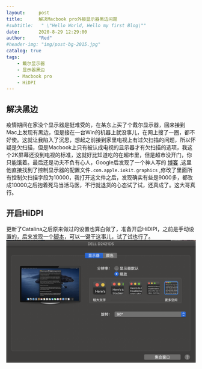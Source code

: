 ```yaml
---
layout:     post
title:      解决Macbook pro外接显示器黑边问题
#subtitle:   " \"Hello World, Hello my first Blog\""
date:       2020-8-29 12:29:00
author:     "Red"
#header-img: "img/post-bg-2015.jpg"
catalog: true
tags:
    - 戴尔显示器
    - 显示器黑边
    - Macbook pro
    - HiDPI
---
```





## 解决黑边

疫情期间在家没个显示器是挺难受的，在某东上买了个戴尔显示器，回来接到Mac上发现有黑边，但是接在一台Win的机器上就没事儿，在网上搜了一圈，都不好使。这就让我陷入了沉思，想起之前接到家里电视上有过欠扫描的问题，所以怀疑是欠扫描，但是Macbook上只有被认成电视的显示器才有欠扫描的选项，我这个2K屏幕还没到电视的标准，这就好比知道吃的在超市里，但是超市没开门，你只能饿着。最后还是功夫不负有心人，Google后发现了一个神人写的 [博客][1] ,这里他直接找到了控制显示器的配置文件`.com.apple.iokit.graphics` ,修改了里面所有控制欠扫描字段为10000，我打开这文件之后，发现确实有些是9000多，都改成10000之后抱着死马当活马医，不行就退货的心态试了试，还真成了。这大哥真行。



## 开启HiDPI

更新了Catalina之后原来做过的设置也算白做了，准备开启HiDIPI，之前是手动设置的，后来发现一个[脚本][2]，可以一键干这事儿，试了试也行了。
![](https://github.com/zhe6652/zhe6652.github.io/raw/master/_posts/Macbook_pro_black_border/1.png)




[1]:https://ishan.co/external-monitor-underscan
[2]:https://github.com/xzhih/one-key-hidpi
[3]:https://sspai.com/post/57549

